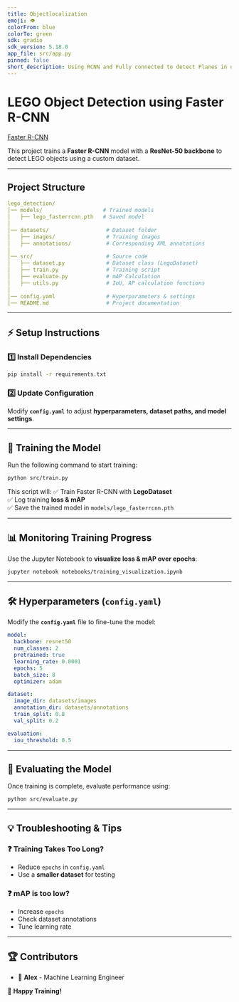 ```yaml
---
title: Objectlocalization
emoji: 👁
colorFrom: blue
colorTo: green
sdk: gradio
sdk_version: 5.18.0
app_file: src/app.py
pinned: false
short_description: Using RCNN and Fully connected to detect Planes in objects
---
```



# LEGO Object Detection using Faster R-CNN

[Faster R-CNN](https://pytorch.org/vision/main/models/generated/torchvision.models.detection.fasterrcnn_resnet50_fpn.html)

This project trains a **Faster R-CNN** model with a **ResNet-50 backbone** to detect LEGO objects using a custom dataset.

---

## **Project Structure**
```yaml
lego_detection/
│── models/                   # Trained models
│   ├── lego_fasterrcnn.pth   # Saved model
│
│── datasets/                  # Dataset folder
│   ├── images/                # Training images
│   ├── annotations/           # Corresponding XML annotations
│
│── src/                       # Source code
│   ├── dataset.py             # Dataset class (LegoDataset)
│   ├── train.py               # Training script
│   ├── evaluate.py            # mAP Calculation
│   ├── utils.py               # IoU, AP calculation functions
│
│── config.yaml                # Hyperparameters & settings
│── README.md                  # Project documentation
```

---

## ⚡ **Setup Instructions**
### **1️⃣ Install Dependencies**
```bash
pip install -r requirements.txt
```

### **2️⃣ Update Configuration**
Modify **`config.yaml`** to adjust **hyperparameters, dataset paths, and model settings**.

---

## 🚀 **Training the Model**
Run the following command to start training:
```bash
python src/train.py
```
This script will:
✅ Train Faster R-CNN with **LegoDataset**  
✅ Log training **loss & mAP**  
✅ Save the trained model in `models/lego_fasterrcnn.pth`

---

## 📊 **Monitoring Training Progress**
Use the Jupyter Notebook to **visualize loss & mAP over epochs**:
```bash
jupyter notebook notebooks/training_visualization.ipynb
```

---

## 🛠️ **Hyperparameters (`config.yaml`)**
Modify the **`config.yaml`** file to fine-tune the model:
```yaml
model:
  backbone: resnet50
  num_classes: 2
  pretrained: true
  learning_rate: 0.0001
  epochs: 5
  batch_size: 8
  optimizer: adam

dataset:
  image_dir: datasets/images
  annotation_dir: datasets/annotations
  train_split: 0.8
  val_split: 0.2

evaluation:
  iou_threshold: 0.5
```

---

## 📡 **Evaluating the Model**
Once training is complete, evaluate performance using:
```bash
python src/evaluate.py
```

---

## 💡 **Troubleshooting & Tips**
### ❓ **Training Takes Too Long?**
- Reduce `epochs` in `config.yaml`
- Use a **smaller dataset** for testing

### ❓ **mAP is too low?**
- Increase `epochs`
- Check dataset annotations
- Tune learning rate

---

## 🏆 **Contributors**
- 👤 **Alex** - Machine Learning Engineer



🚀 **Happy Training!**  
